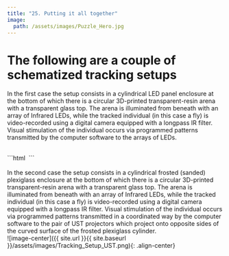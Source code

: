 ```yaml
---
title: "25. Putting it all together"
image: 
  path: /assets/images/Puzzle_Hero.jpg
---
```


<!--- # General concepts --->

# The following are a couple of schematized tracking setups
In the first case the setup consists in a cylindrical LED panel enclosure at the bottom of which there is a circular 3D-printed transparent-resin arena with a transparent glass top. The arena is illuminated from beneath with an array of Infrared LEDs, while the tracked individual (in this case a fly) is video-recorded using a digital camera equipped with a longpass IR filter. Visual stimulation of the individual occurs via programmed patterns transmitted by the computer software to the arrays of LEDs.

<br />
```html
<img src="em-a-zed.github.io/Behave_Yourself/assets/images/Tracking_Setup_LED.jpg" class="align-left" alt="">
```
<br />
<br />
In the second case the setup consists in a cylindrical frosted (sanded) plexiglass enclosure at the bottom of which there is a circular 3D-printed transparent-resin arena with a transparent glass top. The arena is illuminated from beneath with an array of Infrared LEDs, while the tracked individual (in this case a fly) is video-recorded using a digital camera equipped with a longpass IR filter. Visual stimulation of the individual occurs via programmed patterns transmitted in a coordinated way by the computer software to the pair of UST projectors which project onto opposite sides of the curved surface of the frosted plexiglass cylinder.

<br />
![image-center]({{ site.url }}{{ site.baseurl }}/assets/images/Tracking_Setup_UST.png){: .align-center} 


